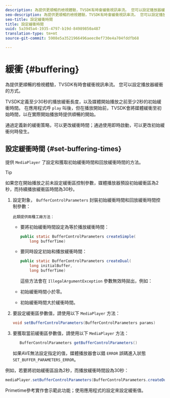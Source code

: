 ```yaml
---
description: 為提供更順暢的檢視體驗，TVSDK有時會緩衝視訊串流。 您可以設定播放器緩衝的方式。
seo-description: 為提供更順暢的檢視體驗，TVSDK有時會緩衝視訊串流。 您可以設定播放器緩衝的方式。
seo-title: 設定緩衝時間
title: 設定緩衝時間
uuid: 5a3945a4-1935-4797-b19d-84989850a487
translation-type: tm+mt
source-git-commit: 5908e5a3521966496aeec0ef730e4a704fddfb68

---
```



# 緩衝 {#buffering}

為提供更順暢的檢視體驗，TVSDK有時會緩衝視訊串流。 您可以設定播放器緩衝的方式。

TVSDK定義至少30秒的播放緩衝長度，以及媒體開始播放之前至少2秒的初始緩衝時間。 在應用程式呼 `play` 叫後，但在播放開始前，TVSDK會將媒體緩衝至初始時間，以在實際開始播放時提供順暢的開始。

通過定義新的緩衝策略，可以更改緩衝時間；通過使用即時啟動，可以更改初始緩衝何時發生。

## 設定緩衝時間 {#set-buffering-times}

提供 `MediaPlayer` 了設定和獲取初始緩衝時間和回放緩衝時間的方法。

>[!TIP]
>
>如果您在開始播放之前未設定緩衝區控制參數，媒體播放器預設初始緩衝區為2秒，而持續播放緩衝區時間為30秒。

1. 設定對象， `BufferControlParameters` 封裝初始緩衝時間和回放緩衝時間控制參數：

       此類提供兩種工廠方法：
   
   * 要將初始緩衝時間設定為等於播放緩衝時間：

      ```java
      public static BufferControlParameters createSimple( 
          long bufferTime)
      ```

   * 要同時設定初始和播放緩衝時間：

      ```java
      public static BufferControlParameters createDual( 
          long initialBuffer,   
          long bufferTime)
      ```

      這些方法會在 `IllegalArgumentException` 參數無效時拋出，例如：

   * 初始緩衝時間小於零。
   * 初始緩衝時間大於緩衝時間。

1. 要設定緩衝區參數值，請使用以下 `MediaPlayer` 方法：

   ```java
   void setBufferControlParameters(BufferControlParameters params)
   ```

1. 要獲取當前緩衝區參數值，請使用以下 `MediaPlayer` 方法：

   ```java
      BufferControlParameters getBufferControlParameters()  
   ```

   如果AVE無法設定指定的值，媒體播放器會以錯 `ERROR` 誤碼進入狀態 `SET_BUFFER_PARAMETERS_ERROR`。

<!--<a id="example_B5C5004188574D8D8AB8525742767280"></a>-->

例如，若要將初始緩衝區設為2秒，而播放緩衝時間設為30秒：

```java
mediaPlayer.setBufferControlParameters(BufferControlParameters.createDual(2000, 30000));
```

Primetime參考實作會示範此功能；使用應用程式的設定來設定緩衝值。